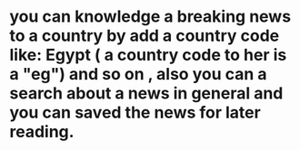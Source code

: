 # you can knowledge a breaking news to a country by add a country code like: Egypt ( a country code to her is a "eg") and so on , also you can a search about a news in general and you can saved the news for later reading.
